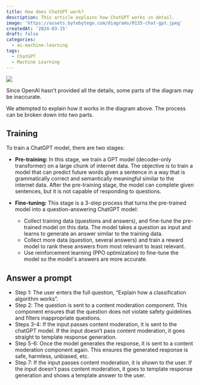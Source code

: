 ```yaml
---
title: How does ChatGPT work?
description: This article explains how ChatGPT works in detail.
image: 'https://assets.bytebytego.com/diagrams/0135-chat-gpt.jpeg'
createdAt: '2024-03-15'
draft: false
categories:
  - ai-machine-learning
tags:
  - ChatGPT
  - Machine Learning
---
```

![](https://assets.bytebytego.com/diagrams/0135-chat-gpt.jpeg)

Since OpenAI hasn't provided all the details, some parts of the diagram may be inaccurate.

We attempted to explain how it works in the diagram above. The process can be broken down into two parts.

## Training

To train a ChatGPT model, there are two stages:

- **Pre-training:** In this stage, we train a GPT model (decoder-only transformer) on a large chunk of internet data. The objective is to train a model that can predict future words given a sentence in a way that is grammatically correct and semantically meaningful similar to the internet data. After the pre-training stage, the model can complete given sentences, but it is not capable of responding to questions.

- **Fine-tuning:** This stage is a 3-step process that turns the pre-trained model into a question-answering ChatGPT model:
  - Collect training data (questions and answers), and fine-tune the pre-trained model on this data. The model takes a question as input and learns to generate an answer similar to the training data. 
  - Collect more data (question, several answers) and train a reward model to rank these answers from most relevant to least relevant. 
  - Use reinforcement learning (PPO optimization) to fine-tune the model so the model's answers are more accurate.

## Answer a prompt

- Step 1: The user enters the full question, “Explain how a classification algorithm works”.
- Step 2: The question is sent to a content moderation component. This component ensures that the question does not violate safety guidelines and filters inappropriate questions.
- Steps 3-4: If the input passes content moderation, it is sent to the chatGPT model. If the input doesn’t pass content moderation, it goes straight to template response generation.
- Step 5-6: Once the model generates the response, it is sent to a content moderation component again. This ensures the generated response is safe, harmless, unbiased, etc.
- Step 7: If the input passes content moderation, it is shown to the user. If the input doesn’t pass content moderation, it goes to template response generation and shows a template answer to the user.
